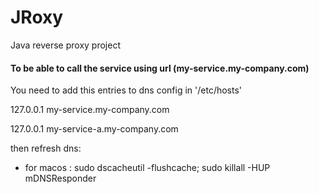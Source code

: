 # JRoxy

Java reverse proxy project

#### To be able to call the service using url (my-service.my-company.com)

You need to add this entries to dns config in '/etc/hosts'

127.0.0.1 my-service.my-company.com

127.0.0.1 my-service-a.my-company.com

then refresh dns:

- for macos : sudo dscacheutil -flushcache; sudo killall -HUP mDNSResponder